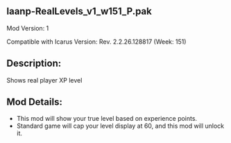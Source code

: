 laanp-RealLevels_v1_w151_P.pak
----------------------------------------------------------------------
Mod Version: 1

Compatible with Icarus Version: Rev. 2.2.26.128817 (Week: 151)

## Description:
Shows real player XP level

## Mod Details:
- This mod will show your true level based on experience points.
- Standard game will cap your level display at 60, and this mod will unlock it. 




















































































































































